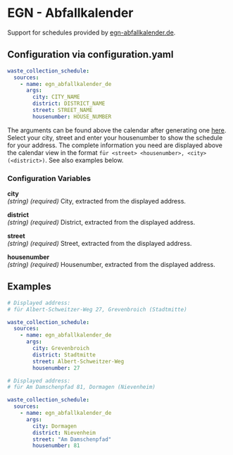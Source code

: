 # EGN - Abfallkalender

Support for schedules provided by [egn-abfallkalender.de](https://www.egn-abfallkalender.de/).

## Configuration via configuration.yaml

```yaml
waste_collection_schedule:
  sources:
    - name: egn_abfallkalender_de
      args:
        city: CITY_NAME
        district: DISTRICT_NAME
        street: STREET_NAME
        housenumber: HOUSE_NUMBER
```

The arguments can be found above the calendar after generating one [here](https://www.egn-abfallkalender.de/kalender#skill-setup-form). Select your city, street and enter your housenumber to show the schedule for your address. The complete information you need are displayed above the calendar view in the format `für <street> <housenumber>, <city> (<district>)`. See also examples below.

### Configuration Variables

**city**  
*(string) (required)*
City, extracted from the displayed address.

**district**  
*(string) (required)*
District, extracted from the displayed address.

**street**  
*(string) (required)*
Street, extracted from the displayed address.

**housenumber**  
*(string) (required)*
Housenumber, extracted from the displayed address.

## Examples

```yaml
# Displayed address: 
# für Albert-Schweitzer-Weg 27, Grevenbroich (Stadtmitte)

waste_collection_schedule:
  sources:
    - name: egn_abfallkalender_de
      args:
        city: Grevenbroich
        district: Stadtmitte
        street: Albert-Schweitzer-Weg
        housenumber: 27
```

```yaml
# Displayed address:
# für Am Damschenpfad 81, Dormagen (Nievenheim)

waste_collection_schedule:
  sources:
    - name: egn_abfallkalender_de
      args:
        city: Dormagen
        district: Nievenheim
        street: "Am Damschenpfad"
        housenumber: 81
```
